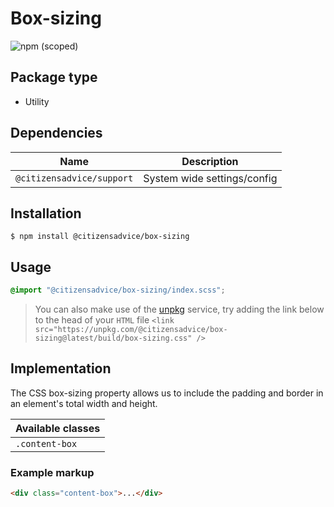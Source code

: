 # Box-sizing

![npm (scoped)](https://img.shields.io/npm/v/@citizensadvice/box-sizing.svg)

## Package type

- Utility

## Dependencies

| Name                      | Description                 |
| ------------------------- | --------------------------- |
| `@citizensadvice/support` | System wide settings/config |

## Installation

```shell
$ npm install @citizensadvice/box-sizing
```

## Usage

```scss
@import "@citizensadvice/box-sizing/index.scss";
```

> You can also make use of the [unpkg](https://unpkg.com) service, try adding the link below to the head of your `HTML` file
> `<link src="https://unpkg.com/@citizensadvice/box-sizing@latest/build/box-sizing.css" />`

## Implementation

The CSS box-sizing property allows us to include the padding and border in an element's total width and height.

| Available classes |
|-------------------|
| `.content-box `           |

### Example markup
```html
<div class="content-box">...</div>